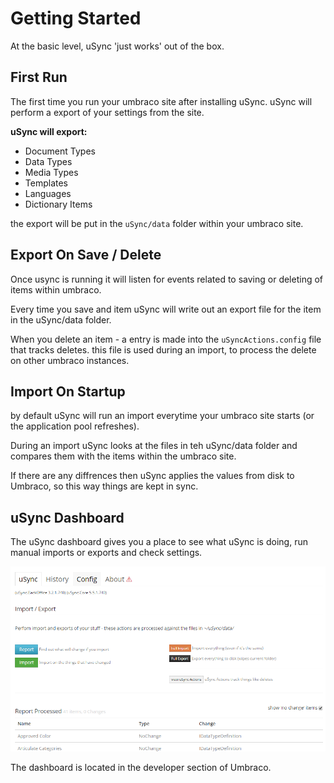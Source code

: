 # Getting Started

At the basic level, uSync 'just works' out of the box. 


## First Run
The first time you run your umbraco site after installing uSync. uSync will
perform a export of your settings from the site. 

**uSync will export:** 

- Document Types
- Data Types
- Media Types
- Templates
- Languages
- Dictionary Items

the export will be put in the ```uSync/data``` folder within your umbraco site.

## Export On Save / Delete
Once usync is running it will listen for events related to saving or deleting 
of items within umbraco. 

Every time you save and item uSync will write out an export file for the item
in the uSync/data folder. 

When you delete an item - a entry is made into the ```uSyncActions.config``` file
that tracks deletes. this file is used during an import, to process the delete
on other umbraco instances.

## Import On Startup
by default uSync will run an import everytime your umbraco site starts (or the
application pool refreshes). 

During an import uSync looks at the files in teh uSync/data folder and compares
them with the items within the umbraco site. 

If there are any diffrences then uSync applies the values from disk to Umbraco, 
so this way things are kept in sync. 

## uSync Dashboard

The uSync dashboard gives you a place to see what uSync is doing, run manual
imports or exports and check settings. 

![uSync Dashboard](dashboard.png)

The dashboard is located in the developer section of Umbraco. 
